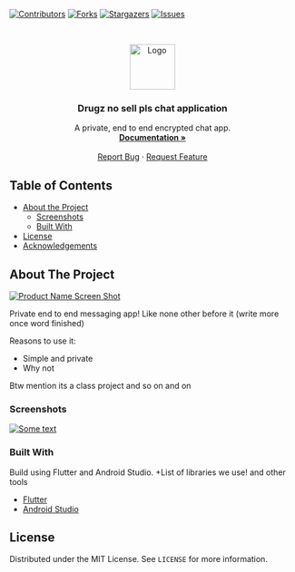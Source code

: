 
[![Contributors][contributors-shield]][contributors-url]
[![Forks][forks-shield]][forks-url]
[![Stargazers][stars-shield]][stars-url]
[![Issues][issues-shield]][issues-url]

<!-- PROJECT LOGO -->
<br />
<p align="center">
  <a href="https://github.com/othneildrew/Best-README-Template">
    <img src="images/logo.png" alt="Logo" width="80" height="80">
  </a>

  <h3 align="center">Drugz no sell pls chat application</h3>

  <p align="center">
    A private, end to end encrypted chat app.
    <br />
    <a href="https://github.com/crowjambo/software_engineering_project/wiki"><strong>Documentation »</strong></a>
    <br />
    <br />
    <a href="https://github.com/othneildrew/Best-README-Template/issues">Report Bug</a>
    ·
    <a href="https://github.com/othneildrew/Best-README-Template/issues">Request Feature</a>
  </p>
</p>

<!-- TABLE OF CONTENTS -->
## Table of Contents

* [About the Project](#about-the-project)
  * [Screenshots](#screenshots)
  * [Built With](#built-with)
* [License](#license)
* [Acknowledgements](#acknowledgements)

<!-- ABOUT THE PROJECT -->
## About The Project

[![Product Name Screen Shot][product-screenshot]](https://example.com)

Private end to end messaging app! Like none other before it (write more once word finished)

Reasons to use it:
* Simple and private
* Why not

Btw mention its a class project and so on and on

### Screenshots

[![Some text][product-screenshot2]](https://cdn57.androidauthority.net/wp-content/uploads/2019/03/Chewy-screenshot-2019-1200x675.jpg)

### Built With
Build using Flutter and Android Studio. +List of libraries we use! and other tools
* [Flutter](https://flutter.dev/)
* [Android Studio](https://developer.android.com/studio)

<!-- LICENSE -->
## License

Distributed under the MIT License. See `LICENSE` for more information.

<!-- MARKDOWN LINKS & IMAGES -->
<!-- https://www.markdownguide.org/basic-syntax/#reference-style-links -->
[contributors-shield]: https://img.shields.io/github/contributors/othneildrew/Best-README-Template.svg?style=flat-square
[contributors-url]: https://github.com/othneildrew/Best-README-Template/graphs/contributors
[forks-shield]: https://img.shields.io/github/forks/othneildrew/Best-README-Template.svg?style=flat-square
[forks-url]: https://github.com/othneildrew/Best-README-Template/network/members
[stars-shield]: https://img.shields.io/github/stars/othneildrew/Best-README-Template.svg?style=flat-square
[stars-url]: https://github.com/othneildrew/Best-README-Template/stargazers
[issues-shield]: https://img.shields.io/github/issues/othneildrew/Best-README-Template.svg?style=flat-square
[issues-url]: https://github.com/othneildrew/Best-README-Template/issues
[license-shield]: https://img.shields.io/github/license/othneildrew/Best-README-Template.svg?style=flat-square
[license-url]: https://github.com/othneildrew/Best-README-Template/blob/master/LICENSE.txt
[linkedin-shield]: https://img.shields.io/badge/-LinkedIn-black.svg?style=flat-square&logo=linkedin&colorB=555
[linkedin-url]: https://linkedin.com/in/othneildrew
[product-screenshot]: images/screenshot.png
[product-screenshot2]: https://cdn57.androidauthority.net/wp-content/uploads/2019/03/Chewy-screenshot-2019-1200x675.jpg

